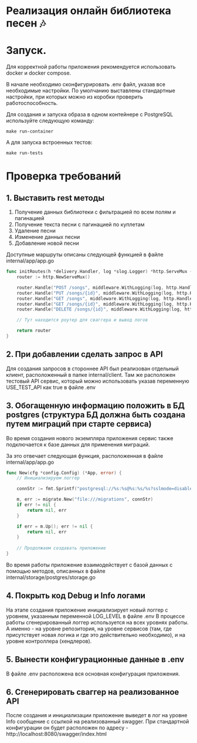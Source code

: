 # Реализация онлайн библиотека песен 🎶
# Запуск.
Для корректной работы приложения рекомендуется использовать docker и docker compose.

В начале необходимо сконфигурировать .env файл, указав все необходимые настройки. По умолчанию выставлены стандартные настройки, при которых можно из коробки проверить работоспособность.

Для создания и запуска образа в одном контейнере с PostgreSQL используйте следующую команду:
```
make run-container
```
А для запуска встроенных тестов:
```
make run-tests
```
# Проверка требований
## 1. Выставить rest методы
1. Получение данных библиотеки с фильтрацией по всем полям и пагинацией
2. Получение текста песни с пагинацией по куплетам
3. Удаление песни
4. Изменение данных песни
5. Добавление новой песни


Доступные маршруты описаны следующей функцией в файле internal/app/app.go
```go
func initRoutes(h *delivery.Handler, log *slog.Logger) *http.ServeMux {
	router := http.NewServeMux()

	router.Handle("POST /songs", middleware.WithLogging(log, http.HandlerFunc(h.Create)))
	router.Handle("PUT /songs/{id}", middleware.WithLogging(log, http.HandlerFunc(h.Update)))
	router.Handle("GET /songs", middleware.WithLogging(log, http.HandlerFunc(h.GetAll)))
	router.Handle("GET /songs/{id}", middleware.WithLogging(log, http.HandlerFunc(h.GetVerses)))
	router.Handle("DELETE /songs/{id}", middleware.WithLogging(log, http.HandlerFunc(h.Delete)))

	// Тут находится роутер для сваггера и вывод логов

	return router
}
```
## 2. При добавлении сделать запрос в API
Для создания запросов в стороннее API был реализован отдельный клиент, расположенный в папке internal/client. Там же расположен тестовый API сервис, который можно использовать указав переменную USE_TEST_API как true в файле .env
## 3. Обогащенную информацию положить в БД postgres (структура БД должна быть создана путем миграций при старте сервиса)
Во время создания нового экземпляра приложения сервис также подключается к базе данных для применения миграций.

За это отвечает следующая функция, расположенная в файле internal/app/app.go
```go
func New(cfg *config.Config) (*App, error) {
	// Инициализируем логгер

	connStr := fmt.Sprintf("postgresql://%s:%s@%s:%s/%s?sslmode=disable", cfg.DB.User, cfg.DB.Pass, cfg.DB.Host, cfg.DB.Port, cfg.DB.Name)

	m, err := migrate.New("file:///migrations", connStr)
	if err != nil {
		return nil, err
	}

	if err = m.Up(); err != nil {
		return nil, err
	}
	
	// Продолжаем создавать приложение
}
```
Во время работы приложение взаимодействует с базой данных с помощью методов, описанных в файле internal/storage/postgres/storage.go
## 4. Покрыть код Debug и Info логами
На этапе создания приложение инициализирует новый логгер с уровнем, указанным переменной LOG_LEVEL в файле .env
В процессе работы сгенерированный логгер используется на всех уровнях работы. А именно - на уровне репозитория, на уровне сервисов (там, где присутствует новая логика и где это действительно необходимо), и на уровне контроллера (хендлеров).
## 5. Вынести конфигурационные данные в .env
В файле .env расположена вся основная конфигурация приложения.
## 6. Сгенерировать сваггер на реализованное API
После создания и инициализации приложение выведет в лог на уровне Info сообщение с ссылкой на реализованный swagger. При стандартной конфигурации он будет расположен по адресу - http://localhost:8080/swagger/index.html